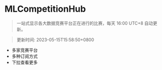 # MLCompetitionHub

> 一站式显示各大数据竞赛平台正在进行的比赛，每天 16:00 UTC+8 自动更新。
  
> 更新时间: 2023-05-15T15:58:50+0800 

* 多家竞赛平台
* 多种订阅方式
* 下拉查看更多